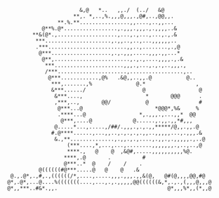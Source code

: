                                &,@   *..   ,,./  (../   &@                   
                             **,. *,..,%.,,,@,,,.,@#,..,@@,,.                   
                        **.%.**................,,....,..,,...                   
                   @**%.@*.................,.,,,.,,,.,.,,,,..&                  
                **&(@*.,...................,...,.,...,...,.,.&                  
                 ***.....................,.,,..,..,...,,,,,,..                  
                 .***.........................,,..,........,.,@                 
                  @***...................,.,.,,,.....,,,.,,...*                 
                   @**,........................,.,.,....,,,,.,.&                
                    ***......................,,,.,...,.,.,..,,,.,               
                    /***......................,.................,..             
                     @***............,@%   .&@,,..,,.@           @..            
                      ***,.......,%              @.*                ,           
                      &***....../                  @                 @          
                       &***....,                    *       @@@      .          
                       ,***,..,       @@/           @                #          
                        @***...@                       *@@@*,%&     %           
                        .****...@                 *,.,,,.,...,,*  @@            
                         @***,....@             @......,.,,.,,*#,,,             
                       @.....*...,.....,/##/.,,,.,.,.,,*****/@,,.,,.@           
                      #.@****......,...,,..,.,.,.,.,,..,,,,,...,.,,,.&          
                       &.,**..............,.,,.,.,....,.,,.,.,,,,,.,..@         
                           (***....,*,...,...,........,,,,,,,.,..,..,@          
                           ****.,   @    @  ,&@#,.....,,,,,,,,,,%@.             
                          ****,.@       .          #                            
                          @***..*  @    /    /    .                             
                  @((((((#@***.....@   @    @   .&                              
         @.,.@*,.,#,.,((((((/*,....,.....,,,.,,,.,,&(@,   @#(@,,,,@@,#@         
        @*,.@*,...@....%(((((((....,...,.,.,,,,,@@((((((&,*,.,.,(,,,@,,,@       
        @*,,***..#&*.,,.                                   @*,,,%*,,(*,,@ 
